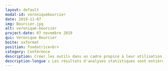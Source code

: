 ```yaml
---
layout: default
modal-id: veroniquebourcier
date: 2019-11-07
img: Bourcier.jpg
alt: veronique-bourcier
project-date: 07 novembre 2019
qui: Véronique Bourcier
boite: xxformat
position: fondatrice<br>
category: Conférence
description: Créer les outils dans un cadre propice à leur utilisation pour le contrôle qualité de données cliniques
description-longue : Les résultats d'analyses statistiques sont entièrement dépendants de la qualité des données ; les études cliniques visant à faire une demande de mise sur le marché de médicaments ne font pas exception. Selon les modes de collecte de données, les caractéristiques des bases de données, les processus de gestion des données et les contraintes réglementaires, les caractéristiques des outils sont très variables. Des outils existent sur le marché. D'autres sont développés en interne pour préparer notamment une base de données respectant les standards CDISC SDTM. Que retenir de ses outils et de leur prise en main ?
---
```

